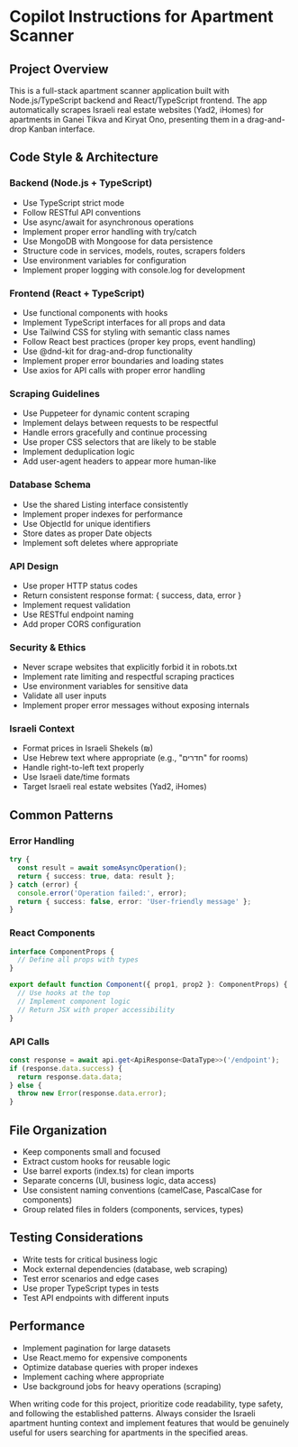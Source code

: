 # Copilot Instructions for Apartment Scanner

<!-- Use this file to provide workspace-specific custom instructions to Copilot. For more details, visit https://code.visualstudio.com/docs/copilot/copilot-customization#_use-a-githubcopilotinstructionsmd-file -->

## Project Overview

This is a full-stack apartment scanner application built with Node.js/TypeScript backend and React/TypeScript frontend. The app automatically scrapes Israeli real estate websites (Yad2, iHomes) for apartments in Ganei Tikva and Kiryat Ono, presenting them in a drag-and-drop Kanban interface.

## Code Style & Architecture

### Backend (Node.js + TypeScript)
- Use TypeScript strict mode
- Follow RESTful API conventions
- Use async/await for asynchronous operations
- Implement proper error handling with try/catch
- Use MongoDB with Mongoose for data persistence
- Structure code in services, models, routes, scrapers folders
- Use environment variables for configuration
- Implement proper logging with console.log for development

### Frontend (React + TypeScript)
- Use functional components with hooks
- Implement TypeScript interfaces for all props and data
- Use Tailwind CSS for styling with semantic class names
- Follow React best practices (proper key props, event handling)
- Use @dnd-kit for drag-and-drop functionality
- Implement proper error boundaries and loading states
- Use axios for API calls with proper error handling

### Scraping Guidelines
- Use Puppeteer for dynamic content scraping
- Implement delays between requests to be respectful
- Handle errors gracefully and continue processing
- Use proper CSS selectors that are likely to be stable
- Implement deduplication logic
- Add user-agent headers to appear more human-like

### Database Schema
- Use the shared Listing interface consistently
- Implement proper indexes for performance
- Use ObjectId for unique identifiers
- Store dates as proper Date objects
- Implement soft deletes where appropriate

### API Design
- Use proper HTTP status codes
- Return consistent response format: { success, data, error }
- Implement request validation
- Use RESTful endpoint naming
- Add proper CORS configuration

### Security & Ethics
- Never scrape websites that explicitly forbid it in robots.txt
- Implement rate limiting and respectful scraping practices
- Use environment variables for sensitive data
- Validate all user inputs
- Implement proper error messages without exposing internals

### Israeli Context
- Format prices in Israeli Shekels (₪)
- Use Hebrew text where appropriate (e.g., "חדרים" for rooms)
- Handle right-to-left text properly
- Use Israeli date/time formats
- Target Israeli real estate websites (Yad2, iHomes)

## Common Patterns

### Error Handling
```typescript
try {
  const result = await someAsyncOperation();
  return { success: true, data: result };
} catch (error) {
  console.error('Operation failed:', error);
  return { success: false, error: 'User-friendly message' };
}
```

### React Components
```typescript
interface ComponentProps {
  // Define all props with types
}

export default function Component({ prop1, prop2 }: ComponentProps) {
  // Use hooks at the top
  // Implement component logic
  // Return JSX with proper accessibility
}
```

### API Calls
```typescript
const response = await api.get<ApiResponse<DataType>>('/endpoint');
if (response.data.success) {
  return response.data.data;
} else {
  throw new Error(response.data.error);
}
```

## File Organization

- Keep components small and focused
- Extract custom hooks for reusable logic
- Use barrel exports (index.ts) for clean imports
- Separate concerns (UI, business logic, data access)
- Use consistent naming conventions (camelCase, PascalCase for components)
- Group related files in folders (components, services, types)

## Testing Considerations

- Write tests for critical business logic
- Mock external dependencies (database, web scraping)
- Test error scenarios and edge cases
- Use proper TypeScript types in tests
- Test API endpoints with different inputs

## Performance

- Implement pagination for large datasets
- Use React.memo for expensive components
- Optimize database queries with proper indexes
- Implement caching where appropriate
- Use background jobs for heavy operations (scraping)

When writing code for this project, prioritize code readability, type safety, and following the established patterns. Always consider the Israeli apartment hunting context and implement features that would be genuinely useful for users searching for apartments in the specified areas.

